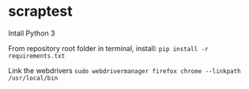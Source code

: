 # scraptest

Intall Python 3

From repository root folder in terminal, install:
`pip install -r requirements.txt`

Link the webdrivers
`sudo webdrivermanager firefox chrome --linkpath /usr/local/bin`